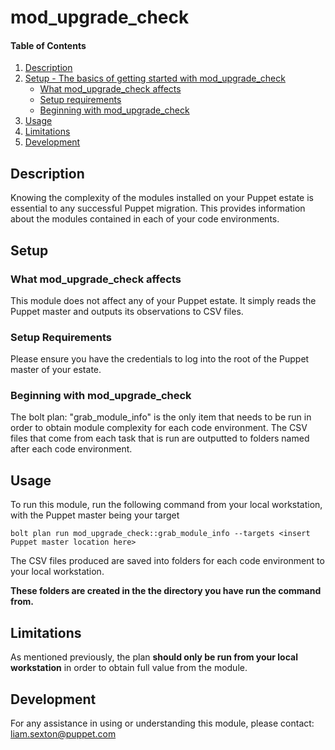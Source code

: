 # mod_upgrade_check

#### Table of Contents

1. [Description](#description)
2. [Setup - The basics of getting started with mod_upgrade_check](#setup)
    * [What mod_upgrade_check affects](#what-mod_upgrade_check-affects)
    * [Setup requirements](#setup-requirements)
    * [Beginning with mod_upgrade_check](#beginning-with-mod_upgrade_check)
3. [Usage](#usage)
4. [Limitations](#limitations)
5. [Development](#development)

## Description

Knowing the complexity of the modules installed on your Puppet estate is essential to any successful Puppet migration. This provides information about the modules contained in each of your code environments.

## Setup

### What mod_upgrade_check affects

This module does not affect any of your Puppet estate. It simply reads the Puppet master and outputs its observations to CSV files.

### Setup Requirements

Please ensure you have the credentials to log into the root of the Puppet master of your estate.

### Beginning with mod_upgrade_check

The bolt plan: "grab_module_info" is the only item that needs to be run in order to obtain module complexity for each code environment. The CSV files that come from each task that is run are outputted to folders named after each code environment.

## Usage

To run this module, run the following command from your local workstation, with the Puppet master being your target
 
``` puppet
bolt plan run mod_upgrade_check::grab_module_info --targets <insert Puppet master location here>
```

The CSV files produced are saved into folders for each code environment to your local workstation. 

**These folders are created in the the directory you have run the command from.**

## Limitations

As mentioned previously, the plan **should only be run from your local workstation** in order to obtain full value from the module.

## Development

For any assistance in using or understanding this module, please contact: liam.sexton@puppet.com
